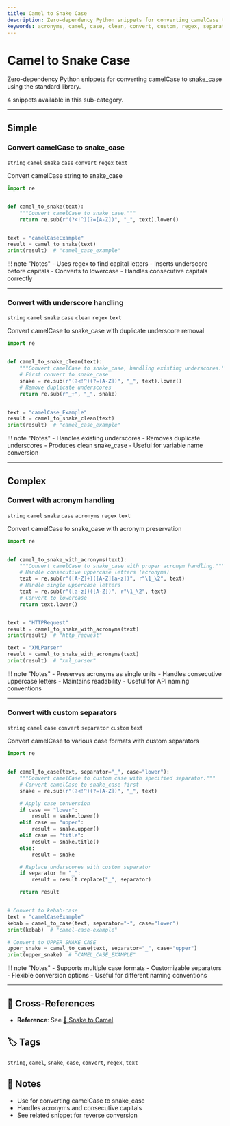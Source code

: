 ```yaml
---
title: Camel to Snake Case
description: Zero-dependency Python snippets for converting camelCase to snake_case using the standard library.
keywords: acronyms, camel, case, clean, convert, custom, regex, separator, snake, string, text
---
```


# Camel to Snake Case

Zero-dependency Python snippets for converting camelCase to snake_case using the standard library.

4 snippets available in this sub-category.

---

## Simple

###  Convert camelCase to snake_case

`string` `camel` `snake` `case` `convert` `regex` `text`

Convert camelCase string to snake_case

```python
import re


def camel_to_snake(text):
    """Convert camelCase to snake_case."""
    return re.sub(r"(?<!^)(?=[A-Z])", "_", text).lower()


text = "camelCaseExample"
result = camel_to_snake(text)
print(result)  # "camel_case_example"
```

!!! note "Notes"
    - Uses regex to find capital letters
    - Inserts underscore before capitals
    - Converts to lowercase
    - Handles consecutive capitals correctly

<hr class="snippet-divider">

### Convert with underscore handling

`string` `camel` `snake` `case` `clean` `regex` `text`

Convert camelCase to snake_case with duplicate underscore removal

```python
import re


def camel_to_snake_clean(text):
    """Convert camelCase to snake_case, handling existing underscores."""
    # First convert to snake_case
    snake = re.sub(r"(?<!^)(?=[A-Z])", "_", text).lower()
    # Remove duplicate underscores
    return re.sub(r"_+", "_", snake)


text = "camelCase_Example"
result = camel_to_snake_clean(text)
print(result)  # "camel_case_example"
```

!!! note "Notes"
    - Handles existing underscores
    - Removes duplicate underscores
    - Produces clean snake_case
    - Useful for variable name conversion

<hr class="snippet-divider">

## Complex

###  Convert with acronym handling

`string` `camel` `snake` `case` `acronyms` `regex` `text`

Convert camelCase to snake_case with acronym preservation

```python
import re


def camel_to_snake_with_acronyms(text):
    """Convert camelCase to snake_case with proper acronym handling."""
    # Handle consecutive uppercase letters (acronyms)
    text = re.sub(r"([A-Z]+)([A-Z][a-z])", r"\1_\2", text)
    # Handle single uppercase letters
    text = re.sub(r"([a-z])([A-Z])", r"\1_\2", text)
    # Convert to lowercase
    return text.lower()


text = "HTTPRequest"
result = camel_to_snake_with_acronyms(text)
print(result)  # "http_request"

text = "XMLParser"
result = camel_to_snake_with_acronyms(text)
print(result)  # "xml_parser"
```

!!! note "Notes"
    - Preserves acronyms as single units
    - Handles consecutive uppercase letters
    - Maintains readability
    - Useful for API naming conventions

<hr class="snippet-divider">

### Convert with custom separators

`string` `camel` `case` `convert` `separator` `custom` `text`

Convert camelCase to various case formats with custom separators

```python
import re


def camel_to_case(text, separator="_", case="lower"):
    """Convert camelCase to custom case with specified separator."""
    # Convert camelCase to snake_case first
    snake = re.sub(r"(?<!^)(?=[A-Z])", "_", text)

    # Apply case conversion
    if case == "lower":
        result = snake.lower()
    elif case == "upper":
        result = snake.upper()
    elif case == "title":
        result = snake.title()
    else:
        result = snake

    # Replace underscores with custom separator
    if separator != "_":
        result = result.replace("_", separator)

    return result


# Convert to kebab-case
text = "camelCaseExample"
kebab = camel_to_case(text, separator="-", case="lower")
print(kebab)  # "camel-case-example"

# Convert to UPPER_SNAKE_CASE
upper_snake = camel_to_case(text, separator="_", case="upper")
print(upper_snake)  # "CAMEL_CASE_EXAMPLE"
```

!!! note "Notes"
    - Supports multiple case formats
    - Customizable separators
    - Flexible conversion options
    - Useful for different naming conventions

<hr class="snippet-divider">

## 🔗 Cross-References

- **Reference**: See [📂 Snake to Camel](./snake_to_camel.md)

## 🏷️ Tags

`string`, `camel`, `snake`, `case`, `convert`, `regex`, `text`

## 📝 Notes

- Use for converting camelCase to snake_case
- Handles acronyms and consecutive capitals
- See related snippet for reverse conversion
